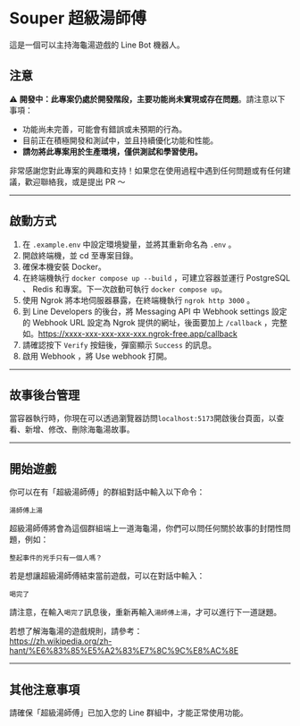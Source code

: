 # Souper 超級湯師傅

這是一個可以主持海龜湯遊戲的 Line Bot 機器人。

## 注意

⚠️ **開發中：此專案仍處於開發階段，主要功能尚未實現或存在問題**。請注意以下事項：

- 功能尚未完善，可能會有錯誤或未預期的行為。
- 目前正在積極開發和測試中，並且持續優化功能和性能。
- **請勿將此專案用於生產環境，僅供測試和學習使用。**

非常感謝您對此專案的興趣和支持！如果您在使用過程中遇到任何問題或有任何建議，歡迎聯絡我，或是提出 PR ～

---

## 啟動方式

1. 在 `.example.env` 中設定環境變量，並將其重新命名為 `.env` 。
2. 開啟終端機，並 cd 至專案目錄。
3. 確保本機安裝 Docker。
4. 在終端機執行 `docker compose up --build` ，可建立容器並運行 PostgreSQL 、 Redis 和專案。下一次啟動可執行 `docker compose up`。
5. 使用 Ngrok 將本地伺服器暴露，在終端機執行 `ngrok http 3000` 。
6. 到 Line Developers 的後台，將 Messaging API 中 Webhook settings 設定的 Webhook URL 設定為 Ngrok 提供的網址，後面要加上 `/callback` ，完整如。https://xxxx-xxx-xxx-xxx-xxx.ngrok-free.app/callback
7. 請確認按下 `Verify` 按鈕後，彈窗顯示 `Success` 的訊息。
8. 啟用 Webhook ，將 Use webhook 打開。

---

## 故事後台管理

當容器執行時，你現在可以透過瀏覽器訪問`localhost:5173`開啟後台頁面，以查看、新增、修改、刪除海龜湯故事。

---

## 開始遊戲

你可以在有「超級湯師傅」的群組對話中輸入以下命令：

```
湯師傅上湯
```

超級湯師傅將會為這個群組端上一道海龜湯，你們可以問任何關於故事的封閉性問題，例如：

```
整起事件的兇手只有一個人嗎？
```

若是想讓超級湯師傅結束當前遊戲，可以在對話中輸入：

```
喝完了
```

請注意，在輸入`喝完了`訊息後，重新再輸入`湯師傅上湯`，才可以進行下一道謎題。

若想了解海龜湯的遊戲規則，請參考：  
https://zh.wikipedia.org/zh-hant/%E6%83%85%E5%A2%83%E7%8C%9C%E8%AC%8E

---

## 其他注意事項

請確保「超級湯師傅」已加入您的 Line 群組中，才能正常使用功能。
